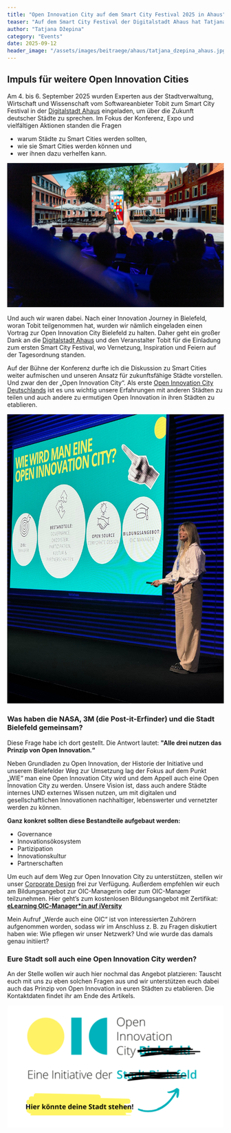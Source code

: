 ```yaml
---
title: "Open Innovation City auf dem Smart City Festival 2025 in Ahaus"
teaser: "Auf dem Smart City Festival der Digitalstadt Ahaus hat Tatjana Džepina einen Vortrag darüber gehalten, wie Städte Open Innovation Cities werden können. Expert*innen aus Verwaltung, Wirtschaft und Wissenschaft kamen zusammen, um über die Zukunft deutscher Städte zu sprechen."
author: "Tatjana Džepina"
category: "Events"
date: 2025-09-12
header_image: "/assets/images/beitraege/ahaus/tatjana_dzepina_ahaus.jpg"
---
```

## Impuls für weitere Open Innovation Cities
Am 4. bis 6. September 2025 wurden Experten aus der Stadtverwaltung, Wirtschaft und Wissenschaft vom Softwareanbieter Tobit zum Smart City Festival in der [Digitalstadt Ahaus](https://digitalstadt-ahaus.de) eingeladen, um über die Zukunft deutscher Städte zu sprechen. Im Fokus der Konferenz, Expo und vielfältigen Aktionen standen die Fragen
* warum Städte zu Smart Cities werden sollten, 
* wie sie Smart Cities werden können und 
* wer ihnen dazu verhelfen kann. 

![Ein Mann steht auf einer Bühne. Im Hintergrund ist eine Präsentation mit einem Stadtpanorama zu sehen. Man sieht die Zuschauenden von hinten.](/assets/images/beitraege/ahaus/ahaus_session.jpg)

Und auch wir waren dabei. Nach einer Innovation Journey in Bielefeld, woran Tobit teilgenommen hat, wurden wir nämlich eingeladen einen Vortrag zur Open Innovation City Bielefeld zu halten. Daher geht ein großer Dank an die [Digitalstadt Ahaus](https://digitalstadt-ahaus.de) und den Veranstalter Tobit für die Einladung zum ersten Smart City Festival, wo Vernetzung, Inspiration und Feiern auf der Tagesordnung standen. 

Auf der Bühne der Konferenz durfte ich die Diskussion zu Smart Cities weiter aufmischen und unseren Ansatz für zukunftsfähige Städte vorstellen. Und zwar den der „Open Innovation City“. Als erste [Open Innovation City Deutschlands](https://www.wirtschaft.nrw/pressemitteilung/land-foerdert-pilotprojekt-zum-aufbau-der-ersten-open-innovation-city-deutschlands) ist es uns wichtig unsere Erfahrungen mit anderen Städten zu teilen und auch andere zu ermutigen Open Innovation in ihren Städten zu etablieren.

![Tatjana Dzepina steht auf einer Bühne. Im Hintergrund ist eine Präsentation zu sehen, auf der beschrieben wird, wie eine Stadt eine Open Innovation City wird.](/assets/images/beitraege/ahaus/tatjana_dzepina_ahaus.jpg)

### Was haben die NASA, 3M (die Post-it-Erfinder) und die Stadt Bielefeld gemeinsam?

Diese Frage habe ich dort gestellt. Die Antwort lautet: **"Alle drei nutzen das Prinzip von Open Innovation.“**

Neben Grundladen zu Open Innovation, der Historie der Initiative und unserem Bielefelder Weg zur Umsetzung lag der Fokus auf dem Punkt „WIE“ man eine Open Innovation City wird und dem Appell auch eine Open Innovation City zu werden. Unsere Vision ist, dass auch andere Städte internes UND externes Wissen nutzen, um mit digitalen und gesellschaftlichen Innovationen nachhaltiger, lebenswerter und vernetzter werden zu können.

**Ganz konkret sollten diese Bestandteile aufgebaut werden:**
* Governance
* Innovationsökosystem
* Partizipation
* Innovationskultur
* Partnerschaften

Um euch auf dem Weg zur Open Innovation City zu unterstützen, stellen wir unser [Corporate Design](https://github.com/Open-Innovation-City/corporate-design) frei zur Verfügung. Außerdem empfehlen wir euch am Bildungsangebot zur OIC-Managerin oder zum OIC-Manager teilzunehmen. Hier geht’s zum kostenlosen Bildungsangebot mit Zertifikat: **[eLearning OIC-Manager\*in auf iVersity](https://iversity.org/en/courses/open-innovation-city-manager-in)**

Mein Aufruf „Werde auch eine OIC“ ist von interessierten Zuhörern aufgenommen worden, sodass wir im Anschluss z. B. zu Fragen diskutiert haben wie:  Wie pflegen wir unser Netzwerk? Und wie wurde das damals genau initiiert?

### Eure Stadt soll auch eine Open Innovation City werden?
An der Stelle wollen wir auch hier nochmal das Angebot platzieren: Tauscht euch mit uns zu eben solchen Fragen aus und wir unterstützen euch dabei auch das Prinzip von Open Innovation in euren Städten zu etablieren. Die Kontaktdaten findet ihr am Ende des Artikels.

![Das Logo  Open Innovation City Bielefeld. Bielefeld ist durchgestrichen. Als Text wurde "Hier könnte deine Stadt stehen" ergänzt.](/assets/images/beitraege/ahaus/oic_deine_stadt.png)
